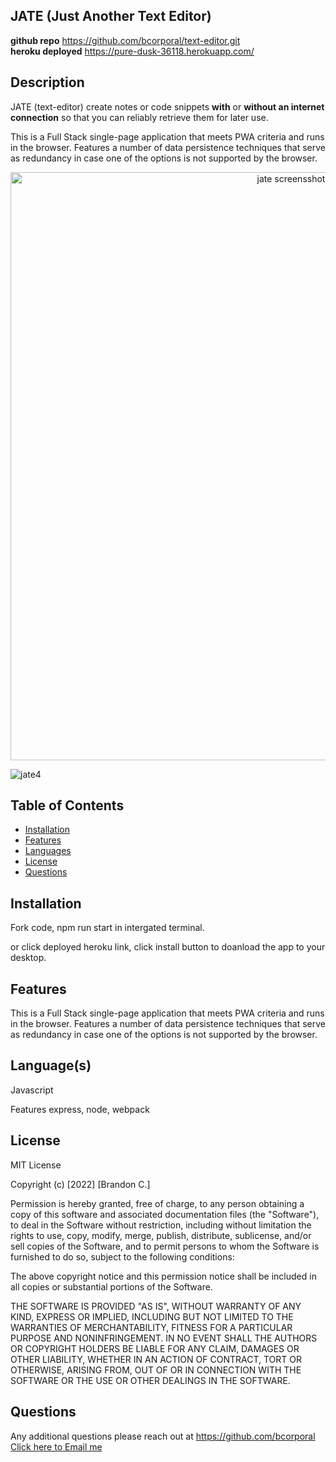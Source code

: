  ## JATE (Just Another Text Editor)
  
   **github repo** https://github.com/bcorporal/text-editor.git <br>
  **heroku deployed** https://pure-dusk-36118.herokuapp.com/
  

  ## Description
  
JATE (text-editor) create notes or code snippets **with** or **without an internet connection** so that you can reliably retrieve them for later use.

This is a Full Stack single-page application that meets PWA criteria and runs in the browser.  Features a number of data persistence techniques that serve as redundancy in case one of the options is not supported by the browser. 
<p align="center">
<img width="941" alt="jate screensshot installed" src="https://user-images.githubusercontent.com/97717660/167977214-4f5e1918-43ac-464d-b3ec-e47c76f593bd.png">
  
![jate4](https://user-images.githubusercontent.com/97717660/167991927-eb009e1d-9713-420f-a8af-3c66c57a71f5.gif)

</p>

  
  
  
  ## Table of Contents
  - [Installation](#installation)
  - [Features](#features)
  - [Languages](#languages)
  - [License](#license)
  - [Questions](#questions)



  ## Installation
  
  Fork code, npm run start in intergated terminal.

  or click deployed heroku link, click install button to doanload the app to your desktop.
  
  





  ## Features
  This is a Full Stack single-page application that meets PWA criteria and runs in the browser.  Features a number of data persistence techniques that serve as redundancy in case one of the options is not supported by the browser. 
  



  ## Language(s)
  Javascript

  Features express, node, webpack
  



  ## License
  MIT License

Copyright (c) [2022] [Brandon C.]

Permission is hereby granted, free of charge, to any person obtaining a copy of this software and associated documentation files (the "Software"), to deal in the Software without restriction, including without limitation the rights to use, copy, modify, merge, publish, distribute, sublicense, and/or sell copies of the Software, and to permit persons to whom the Software is furnished to do so, subject to the following conditions:

The above copyright notice and this permission notice shall be included in all copies or substantial portions of the Software.

THE SOFTWARE IS PROVIDED "AS IS", WITHOUT WARRANTY OF ANY KIND, EXPRESS OR IMPLIED, INCLUDING BUT NOT LIMITED TO THE WARRANTIES OF MERCHANTABILITY, FITNESS FOR A PARTICULAR PURPOSE AND NONINFRINGEMENT. IN NO EVENT SHALL THE AUTHORS OR COPYRIGHT HOLDERS BE LIABLE FOR ANY CLAIM, DAMAGES OR OTHER LIABILITY, WHETHER IN AN ACTION OF CONTRACT, TORT OR OTHERWISE, ARISING FROM, OUT OF OR IN CONNECTION WITH THE SOFTWARE OR THE USE OR OTHER DEALINGS IN THE SOFTWARE.
   




  ## Questions
  Any additional questions please reach out at https://github.com/bcorporal
  [Click here to Email me](mailto:bc@bcorporal.dev)
